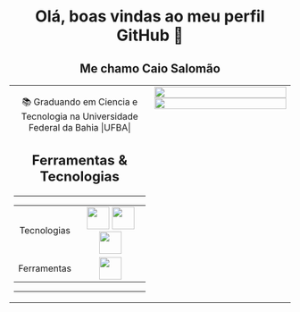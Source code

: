  <div align="center"> 
<h1> Olá, boas vindas ao meu perfil GitHub 👋</h1>
</div>


<table>
<tr valign="top"  >
 <div align="center"> 
 <h2> Me chamo <strong>Caio Salomão</strong> </h2>
<td height=100%>
<div align="center"> 



 📚 Graduando em Ciencia e Tecnologia na Universidade Federal da Bahia |UFBA|
</div>

<div align="center"> 

<h2>Ferramentas & Tecnologias</h2>
</div>

<hr>
<div align="center"> 
<table width = 100%>
  <tr>
    <td>
    <div align="center"> 
    Tecnologias</td>  
    <td >
    <div align="center"> 
    <img height=40px width=40px src="https://cdn.jsdelivr.net/gh/devicons/devicon/icons/html5/html5-plain.svg" /> <img height=40px width=40px src="https://cdn.jsdelivr.net/gh/devicons/devicon/icons/css3/css3-plain.svg" /> <img height=40px width=40px src="https://cdn.jsdelivr.net/gh/devicons/devicon/icons/javascript/javascript-plain.svg" /></td>  
  </tr
  
  <tr>
  <div align="center"> 
  <td align="center">Ferramentas</td>
   <td>
    <div align="center"> 
     <img height=40px width=40px src="https://cdn.jsdelivr.net/gh/devicons/devicon/icons/sass/sass-original.svg" /></td>
  </tr>
</table>
</div>

<hr/>



</div>
</td>
<td valign="top" width=50%>

<div align="center"> 

</div>
  <div>
<img width="100%"  src="https://github-readme-stats.vercel.app/api?username=CaioSalo&show_icons=true&theme=dracula&include_all_commits=true&count_private=true"/>
<a href="https://github.com/CaioSalo"><img width="100%" src="https://github-readme-stats.vercel.app/api/top-langs/?username=CaioSalo&layout=compact&langs_count=7&theme=dracula"/>
 </div>
 
 

</td>
<tr>
</tr>
</table>
